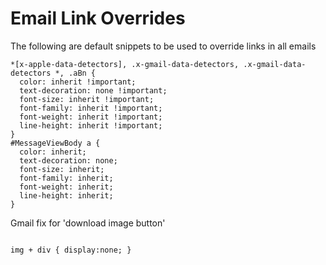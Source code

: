 # Email Link Overrides

The following are default snippets to be used to override links in all emails

```
*[x-apple-data-detectors], .x-gmail-data-detectors, .x-gmail-data-detectors *, .aBn {
  color: inherit !important;
  text-decoration: none !important;
  font-size: inherit !important;
  font-family: inherit !important;
  font-weight: inherit !important;
  line-height: inherit !important;
}
#MessageViewBody a {
  color: inherit;
  text-decoration: none;
  font-size: inherit;
  font-family: inherit;
  font-weight: inherit;
  line-height: inherit;
}
```

Gmail fix for 'download image button'

```

img + div { display:none; }
```